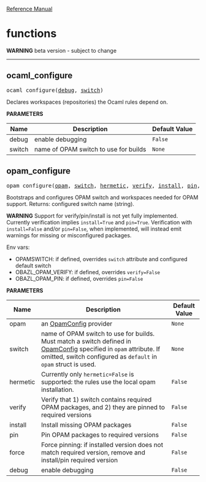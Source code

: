 [Reference Manual](index.md)

# functions

**WARNING**  beta version - subject to change

----
<a id="#ocaml_configure"></a>

## ocaml_configure

<pre>
ocaml_configure(<a href="#ocaml_configure-debug">debug</a>, <a href="#ocaml_configure-switch">switch</a>)
</pre>

Declares workspaces (repositories) the Ocaml rules depend on.

**PARAMETERS**


| Name  | Description | Default Value |
| ------------- | ------------- | ------------- |
| <a id="ocaml_configure-debug"></a>debug |  enable debugging   |  <code>False</code> |
| <a id="ocaml_configure-switch"></a>switch |  name of OPAM switch to use for builds   |  <code>None</code> |


<a id="#opam_configure"></a>

## opam_configure

<pre>
opam_configure(<a href="#opam_configure-opam">opam</a>, <a href="#opam_configure-switch">switch</a>, <a href="#opam_configure-hermetic">hermetic</a>, <a href="#opam_configure-verify">verify</a>, <a href="#opam_configure-install">install</a>, <a href="#opam_configure-pin">pin</a>, <a href="#opam_configure-force">force</a>, <a href="#opam_configure-debug">debug</a>)
</pre>

Bootstraps and configures OPAM switch and workspaces needed for OPAM support. Returns: configured switch name (string).

**WARNING** Support for verify/pin/install is not yet fully implemented. Currently verification implies `install=True` and `pin=True`.  Verification with `install=False` and/or `pin=False`, when implemented, will instead emit warnings for missing or misconfigured packages.

Env vars:

  - OPAMSWITCH: if defined, overrides `switch` attribute and configured default switch
  - OBAZL_OPAM_VERIFY: if defined, overrides `verify=False`
  - OBAZL_OPAM_PIN: if defined, overrides `pin=False`


**PARAMETERS**


| Name  | Description | Default Value |
| ------------- | ------------- | ------------- |
| <a id="opam_configure-opam"></a>opam |  an [OpamConfig](#provider-opamconfig) provider   |  <code>None</code> |
| <a id="opam_configure-switch"></a>switch |  name of OPAM switch to use for builds. Must match a switch defined in [OpamConfig](#provider-opamconfig) specified in <code>opam</code> attribute. If omitted, switch configured as <code>default</code> in <code>opam</code> struct is used.   |  <code>None</code> |
| <a id="opam_configure-hermetic"></a>hermetic |  Currently only <code>hermetic=False</code> is supported: the rules use the local opam installation.   |  <code>False</code> |
| <a id="opam_configure-verify"></a>verify |  Verify that 1) switch contains required OPAM packages, and 2) they are pinned to required versions   |  <code>False</code> |
| <a id="opam_configure-install"></a>install |  Install missing OPAM packages   |  <code>False</code> |
| <a id="opam_configure-pin"></a>pin |  Pin OPAM packages to required versions   |  <code>False</code> |
| <a id="opam_configure-force"></a>force |  Force pinning: if installed version does not match required version, remove and install/pin required version   |  <code>False</code> |
| <a id="opam_configure-debug"></a>debug |  enable debugging   |  <code>False</code> |


